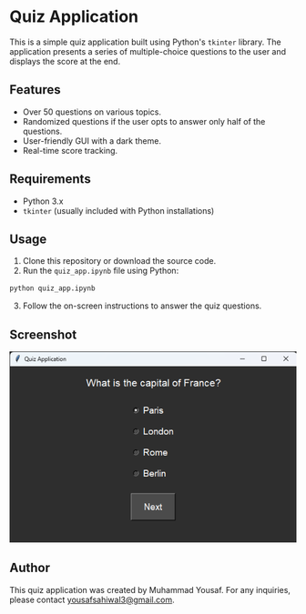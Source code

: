 
# Quiz Application

This is a simple quiz application built using Python's `tkinter` library. The application presents a series of multiple-choice questions to the user and displays the score at the end.

## Features

- Over 50 questions on various topics.
- Randomized questions if the user opts to answer only half of the questions.
- User-friendly GUI with a dark theme.
- Real-time score tracking.

## Requirements

- Python 3.x
- `tkinter` (usually included with Python installations)

## Usage

1. Clone this repository or download the source code.
2. Run the `quiz_app.ipynb` file using Python:

```bash
python quiz_app.ipynb
```

3. Follow the on-screen instructions to answer the quiz questions.

## Screenshot

![Quiz Application Screenshot](output.png)

## Author

This quiz application was created by Muhammad Yousaf. For any inquiries, please contact [yousafsahiwal3@gmail.com](mailto:yousafsahiwal3@gmail.com).
```


